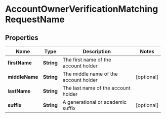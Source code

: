 

# AccountOwnerVerificationMatchingRequestName


## Properties

| Name | Type | Description | Notes |
|------------ | ------------- | ------------- | -------------|
|**firstName** | **String** | The first name of the account holder |  |
|**middleName** | **String** | The middle name of the account holder |  [optional] |
|**lastName** | **String** | The last name of the account holder |  |
|**suffix** | **String** | A generational or academic suffix |  [optional] |



